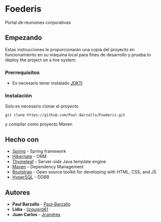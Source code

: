 # Foederis

Portal de reuniones corporativas

## Empezando

Estas instrucciones le proporcionarán una copia del proyecto en funcionamiento en su máquina local para fines de desarrollo y prueba.to deploy the project on a live system.

### Prerrequisitos

* Es necesario tener instalado [JDK11](https://www.oracle.com/java/technologies/javase-jdk11-downloads.html)

### Instalación

Solo es necesario clonar el proyecto

```
git clone https://github.com/Paul-Barzallo/Foederis.git
```

y compilar como proyecto Maven

## Hecho con

* [Spring](https://spring.io/) - Spring framework
* [Hibernate](https://hibernate.org/) - ORM
* [Thymeleaf](https://www.thymeleaf.org/) - Server-side Java template engine
* [Maven](https://maven.apache.org/) - Dependency Management
* [Bootstrap](https://getbootstrap.com/) - Open source toolkit for developing with HTML, CSS, and JS
* [HyperSQL](http://hsqldb.org/) - DDBB

## Autores

* **Paul Barzallo** - [Paul-Barzallo](https://github.com/Paul-Barzallo)
* **Lidia** - [lizquierd61](https://github.com/lizquierd61)
* **Juan Carlos** - [Jcandres](https://github.com/mar1492)
